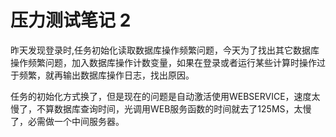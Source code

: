 # 压力测试笔记 2


昨天发现登录时,任务初始化读取数据库操作频繁问题，今天为了找出其它数据库操作频繁问题，加入数据库操作计数变量，如果在登录或者运行某些计算时操作过于频繁，就再输出数据库操作日志，找出原因。  

任务的初始化方式换了，但是现在的问题是自动激活使用WEBSERVICE，速度太慢了，不算数据库查询时间，光调用WEB服务函数的时间就去了125MS，太慢了，必需做一个中间服务器。
